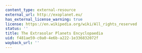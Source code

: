 ```yaml
---
content_type: external-resource
external_url: http://exoplanet.eu/
has_external_license_warning: true
license: https://en.wikipedia.org/wiki/All_rights_reserved
status: ''
title: The Extrasolar Planets Encyclopaedia
uid: f481ae59-c0a0-4e6b-a222-1e336832072f
wayback_url: ''
---
```

